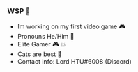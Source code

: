 ### WSP 👋
- Im working on my first video game 🎮
- Pronouns He/Him 👦
- Elite Gamer 🎮 💥
- Cats are best 👑 
- Contact info: Lord HTU#6008 (Discord)
<!--
**evan-cagiannos/evan-cagiannos** is a ✨ _special_ ✨ repository because its `README.md` (this file) appears on your GitHub profile.

Here are some ideas to get you started:

- 🔭 I’m currently working on ...
- 🌱 I’m currently learning ...
- 👯 I’m looking to collaborate on ...
- 🤔 I’m looking for help with ...
- 💬 Ask me about ...
- 📫 How to reach me: ...
- 😄 Pronouns: ...
- ⚡ Fun fact: ...
-->
